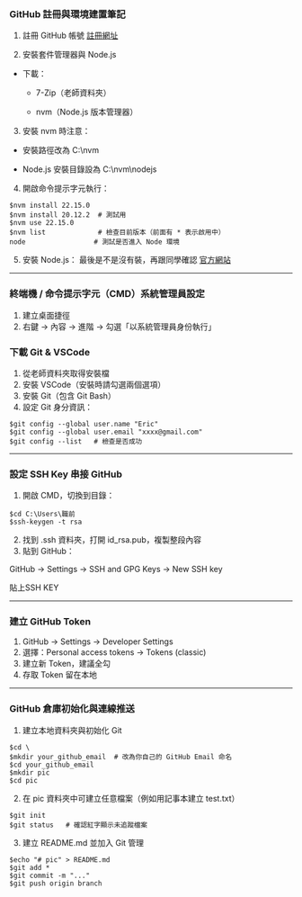<!-- markdownlint-disable -->
### GitHub 註冊與環境建置筆記

1. 註冊 GitHub 帳號 [註冊網址](https://github.com/)

2. 安裝套件管理器與 Node.js

- 下載：

  - 7-Zip（老師資料夾）

  - nvm（Node.js 版本管理器）

3. 安裝 nvm 時注意：

- 安裝路徑改為 C:\nvm

- Node.js 安裝目錄設為 C:\nvm\nodejs


4. 開啟命令提示字元執行：
```
$nvm install 22.15.0
$nvm install 20.12.2  # 測試用
$nvm use 22.15.0
$nvm list             # 檢查目前版本（前面有 * 表示啟用中）
node                 # 測試是否進入 Node 環境
```

5. 安裝 Node.js：
最後是不是沒有裝，再跟同學確認
[官方網站](https://nodejs.org/zh-tw)

---

### 終端機 / 命令提示字元（CMD）系統管理員設定

1. 建立桌面捷徑
2. 右鍵 → 內容 → 進階 → 勾選「以系統管理員身份執行」

### 下載 Git & VSCode

1. 從老師資料夾取得安裝檔
2. 安裝 VSCode（安裝時請勾選兩個選項）
3. 安裝 Git（包含 Git Bash）
4. 設定 Git 身分資訊：

```
$git config --global user.name "Eric"
$git config --global user.email "xxxx@gmail.com"
$git config --list   # 檢查是否成功
```

---

### 設定 SSH Key 串接 GitHub

1. 開啟 CMD，切換到目錄：

```
$cd C:\Users\職前
$ssh-keygen -t rsa
```

2. 找到 .ssh 資料夾，打開 id_rsa.pub，複製整段內容
3. 貼到 GitHub：

GitHub → Settings → SSH and GPG Keys → New SSH key

貼上SSH KEY

---

### 建立 GitHub Token

1. GitHub → Settings → Developer Settings
2. 選擇：Personal access tokens → Tokens (classic)
3. 建立新 Token，建議全勾
4. 存取 Token 留在本地

---

### GitHub 倉庫初始化與連線推送

1. 建立本地資料夾與初始化 Git

```
$cd \
$mkdir your_github_email  # 改為你自己的 GitHub Email 命名
$cd your_github_email
$mkdir pic
$cd pic
```

2. 在 pic 資料夾中可建立任意檔案（例如用記事本建立 test.txt）

```
$git init
$git status   # 確認紅字顯示未追蹤檔案
```

3. 建立 README.md 並加入 Git 管理

```
$echo "# pic" > README.md
$git add *
$git commit -m "..."
$git push origin branch
```